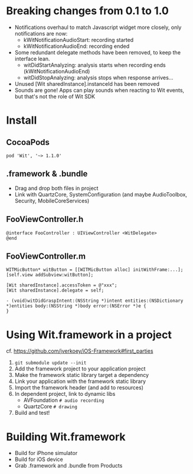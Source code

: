 # Breaking changes from 0.1 to 1.0
- Notifications overhaul to match Javascript widget more closely, only notifications are now:
  - kWitNotificationAudioStart: recording started
  - kWitNotificationAudioEnd: recording ended
- Some redundant delegate methods have been removed, to keep the interface lean.
  - witDidStartAnalyzing: analysis starts when recording ends (kWitNotificationAudioEnd)
  - witDidStopAnalyzing: analysis stops when response arrives...
- Unused [Wit sharedInstance].instanceId has been removed
- Sounds are gone! Apps can play sounds when reacting to Wit events, but that's not the role of Wit SDK

# Install
## CocoaPods
    pod 'Wit', '~> 1.1.0'
## .framework & .bundle
- Drag and drop both files in project
- Link with QuartzCore, SystemConfiguration (and maybe AudioToolbox, Security, MobileCoreServices)

## FooViewController.h
    @interface FooController : UIViewController <WitDelegate>
    @end

## FooViewController.m
    WITMicButton* witButton = [[WITMicButton alloc] initWithFrame:...];
    [self.view addSubview:witButton];

    [Wit sharedInstance].accessToken = @"xxx";
    [Wit sharedInstance].delegate = self;

    - (void)witDidGraspIntent:(NSString *)intent entities:(NSDictionary *)entities body:(NSString *)body error:(NSError *)e {
    }

# Using Wit.framework in a project
cf. https://github.com/jverkoey/iOS-Framework#first_parties

1. `git submodule update --init`
2. Add the framework project to your application project
3. Make the framework static library target a dependency
4. Link your application with the framework static library
5. Import the framework header (and add to resources)
6. In dependent project, link to dynamic libs
    - AVFoundation `# audio recording`
    - QuartzCore `# drawing`
9. Build and test!

# Building Wit.framework
- Build for iPhone simulator
- Build for iOS device
- Grab .framework and .bundle from Products
